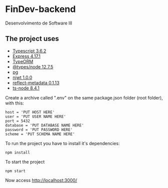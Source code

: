 # FinDev-backend
Desenvolvimento de Software III

## The project uses 
* [Typescript 3.6.2](https://www.typescriptlang.org)
* [Express 4.17.1](https://www.npmjs.com/package/express)
* [TypeORM](https://typeorm.io/)
* [@types/node 12.7.5](https://www.npmjs.com/package/@types/node)
* [pg](https://www.npmjs.com/package/pg)
* [njwt 1.0.0](https://www.npmjs.com/package/njwt/v/1.0.0)
* [reflect-metadata 0.1.13](https://www.npmjs.com/package/reflect-metadata)
* [ts-node 8.4.1](https://www.npmjs.com/package/ts-node)

Create a archive called ".env" on the same package.json folder (root folder), with this:
```
host = 'PUT HOST HERE'
user = 'PUT USER NAME HERE'
port = 5432
database = 'PUT DATABASE NAME HERE'
password = 'PUT PASSWORD HERE'
scheme = 'PUT SCHEMA NAME HERE'
```

To run the project you have to install it's dependencies:
```
npm install
```
To start the project
```
npm start
```
Now access [http://localhost:3000/](http://localhost:3000/)
